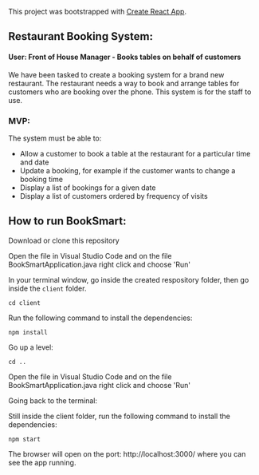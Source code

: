 This project was bootstrapped with [Create React App](https://github.com/facebook/create-react-app).

## Restaurant Booking System:

#### User: Front of House Manager - Books tables on behalf of customers

We have been tasked to create a booking system for a brand new restaurant. The restaurant needs a way to book and arrange tables for customers who are booking over the phone. This system is for the staff to use.

### MVP:

The system must be able to:

* Allow a customer to book a table at the restaurant for a particular time and date
* Update a booking, for example if the customer wants to change a booking time
* Display a list of bookings for a given date
* Display a list of customers ordered by frequency of visits

## How to run BookSmart:

Download or clone this repository

Open the file in Visual Studio Code and on the file BookSmartApplication.java right click and choose 'Run'

In your terminal window, go inside the created respository folder, then go inside the `client` folder.

`cd client`

Run the following command to install the dependencies:

`npm install`

Go up a level:

`cd ..` 

Open the file in Visual Studio Code and on the file BookSmartApplication.java right click and choose 'Run'

Going back to the terminal:

Still inside the client folder, run the following command to install the dependencies:

`npm start`

The browser will open on the port: http://localhost:3000/ where you can see the app running.

